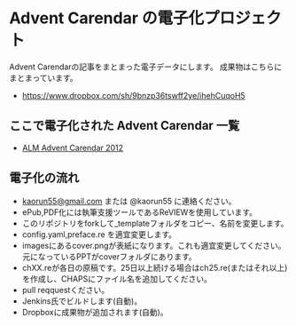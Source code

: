# Advent Carendar の電子化プロジェクト

Advent Carendarの記事をまとまった電子データにします。
成果物はこちらにまとまっています。

 * https://www.dropbox.com/sh/9bnzp36tswff2ye/ihehCuqoH5

## ここで電子化された Advent Carendar 一覧
 * [ALM Advent Carendar 2012](http://atnd.org/events/34118)

## 電子化の流れ
 * kaorun55@gmail.com または @kaorun55 に連絡ください。
 * ePub,PDF化には執筆支援ツールであるReVIEWを使用しています。
 * このリポジトリをforkして_templateフォルダをコピー、名前を変更します。
 * config.yaml,preface.re を適宜変更します。
 * imagesにあるcover.pngが表紙になります。これも適宜変更してください。元になっているPPTがcoverフォルダにあります。
 * chXX.reが各日の原稿です。25日以上続ける場合はch25.re(またはそれ以上)を作成し、CHAPSにファイル名を追加してください。
 * pull reqquestください。
 * Jenkins氏でビルドします(自動)。
 * Dropboxに成果物が追加されます(自動)。